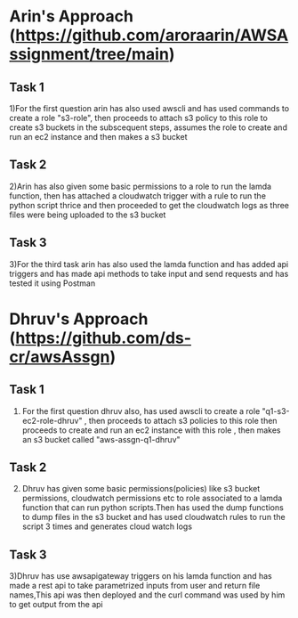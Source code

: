 # Arin's Approach (https://github.com/aroraarin/AWSAssignment/tree/main)
## Task 1
1)For the first question arin has also used awscli and has used commands to create a role "s3-role", then proceeds to attach s3 policy to this role to create s3 buckets in the subscequent steps,  assumes the role to create and run an ec2 instance and then makes a s3 bucket

## Task 2
2)Arin has also given some basic permissions to a role to run the lamda function, then has attached a cloudwatch trigger with a rule to run the python script thrice and then proceeded to get the cloudwatch logs as three files were being uploaded to the s3 bucket
## Task 3
3)For the third task arin has also used the lamda function and has added api triggers and has made api methods to take input and send requests and has tested it using Postman

# Dhruv's Approach (https://github.com/ds-cr/awsAssgn)
## Task 1
1) For the first question dhruv also, has used awscli to create a role "q1-s3-ec2-role-dhruv" , then proceeds to attach s3 policies to this role then proceeds to create and run an ec2 instance with this role , then makes an s3 bucket called "aws-assgn-q1-dhruv"

## Task 2
2) Dhruv has given some basic permissions(policies) like s3 bucket permissions, cloudwatch permissions etc to role associated to a lamda function that can run python scripts.Then has used the dump functions to dump files in the s3 bucket and has used cloudwatch rules to run the script 3 times and generates cloud watch logs

## Task 3
3)Dhruv has use awsapigateway triggers on his lamda function and has made a rest api to take parametrized inputs from user and return file names,This api was then deployed and the curl command was used by him to get output from the api
